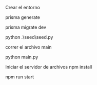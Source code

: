 Crear el entorno

prisma generate

prisma migrate dev

python .\seed\seed.py   

correr el archivo main

python main.py

Iniciar el servidor de archivos 
npm install

npm run start